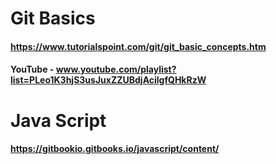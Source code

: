 # Git Basics
#### https://www.tutorialspoint.com/git/git_basic_concepts.htm
#### YouTube - www.youtube.com/playlist?list=PLeo1K3hjS3usJuxZZUBdjAcilgfQHkRzW
# Java Script
#### https://gitbookio.gitbooks.io/javascript/content/
